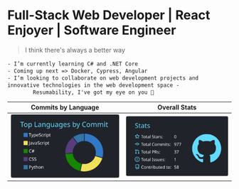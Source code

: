 # Full-Stack Web Developer | React Enjoyer | Software Engineer

>I think there's always a better way



````
- I’m currently learning C# and .NET Core
- Coming up next => Docker, Cypress, Angular
- I’m looking to collaborate on web development projects and innovative technologies in the web development space - 
        Resumability, I've got my eye on you 👀

````
Commits by Language        |  Overall Stats 
:-------------------------:|:-------------------------:
![](https://raw.githubusercontent.com/Madfarm/Madfarm/main/profile-summary-card-output/react/2-most-commit-language.svg) | ![](https://raw.githubusercontent.com/Madfarm/Madfarm/main/profile-summary-card-output/react/3-stats.svg) 










